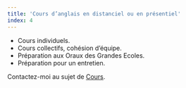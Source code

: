 ```yaml
---
title: 'Cours d’anglais en distanciel ou en présentiel'
index: 4
---
```


- Cours individuels.
- Cours collectifs, cohésion d’équipe.
- Préparation aux Oraux des Grandes Ecoles.
- Préparation pour un entretien.

Contactez-moi au sujet de [Cours](mailto:someone@somewhere.com&amp;subject=Cours&amp;body=Tapez%20%0Avotre%20message%20ici%0A).
